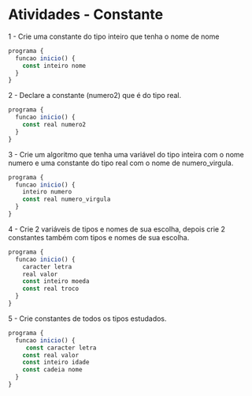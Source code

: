 # Atividades - Constante


1 - Crie uma constante do tipo inteiro que tenha o nome de nome

```javascript
programa {
  funcao inicio() {
    const inteiro nome
  }
}
```

2 - Declare a constante (numero2) que é do tipo real.

```javascript
programa {
  funcao inicio() {
    const real numero2
  }
}
```

3 - Crie um algoritmo que tenha uma variável do tipo inteira com o nome numero e uma constante do tipo real com o nome de numero_virgula.

```javascript
programa {
  funcao inicio() {
    inteiro numero
    const real numero_virgula
  }
}
```

4 - Crie 2 variáveis de tipos e nomes de sua escolha, depois crie 2 constantes também com tipos e nomes de sua escolha.

```javascript
programa {
  funcao inicio() {
    caracter letra
    real valor
    const inteiro moeda
    const real troco
  }
}
```

5 - Crie constantes de todos os tipos estudados.

```javascript
programa {
  funcao inicio() {
     const caracter letra
    const real valor
    const inteiro idade
    const cadeia nome
  }
}
```
